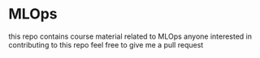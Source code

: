 # MLOps
this repo contains course material related to MLOps
anyone interested in contributing to this repo feel free to give me a pull request
